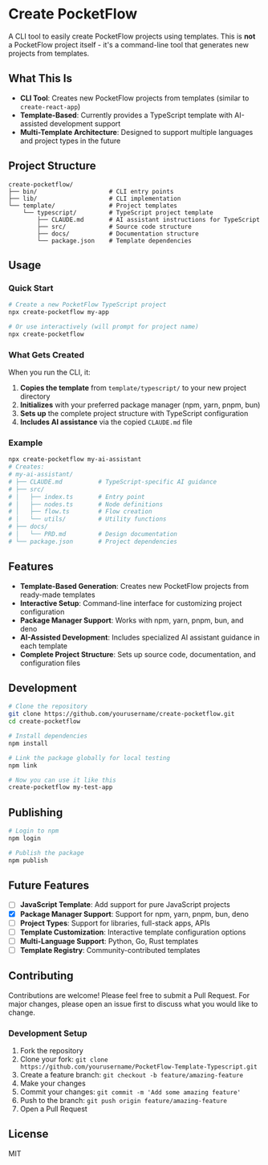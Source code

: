 # Create PocketFlow

A CLI tool to easily create PocketFlow projects using templates. This is **not** a PocketFlow project itself - it's a command-line tool that generates new projects from templates.

## What This Is

- **CLI Tool**: Creates new PocketFlow projects from templates (similar to `create-react-app`)
- **Template-Based**: Currently provides a TypeScript template with AI-assisted development support
- **Multi-Template Architecture**: Designed to support multiple languages and project types in the future

## Project Structure

```
create-pocketflow/
├── bin/                    # CLI entry points
├── lib/                    # CLI implementation
└── template/               # Project templates
    └── typescript/         # TypeScript project template
        ├── CLAUDE.md       # AI assistant instructions for TypeScript
        ├── src/            # Source code structure
        ├── docs/           # Documentation structure
        └── package.json    # Template dependencies
```

## Usage

### Quick Start
```bash
# Create a new PocketFlow TypeScript project
npx create-pocketflow my-app

# Or use interactively (will prompt for project name)
npx create-pocketflow
```

### What Gets Created
When you run the CLI, it:
1. **Copies the template** from `template/typescript/` to your new project directory
2. **Initializes** with your preferred package manager (npm, yarn, pnpm, bun)
3. **Sets up** the complete project structure with TypeScript configuration
4. **Includes AI assistance** via the copied `CLAUDE.md` file

### Example
```bash
npx create-pocketflow my-ai-assistant
# Creates:
# my-ai-assistant/
# ├── CLAUDE.md          # TypeScript-specific AI guidance
# ├── src/
# │   ├── index.ts       # Entry point
# │   ├── nodes.ts       # Node definitions
# │   ├── flow.ts        # Flow creation
# │   └── utils/         # Utility functions
# ├── docs/
# │   └── PRD.md         # Design documentation
# └── package.json       # Project dependencies
```

## Features

- **Template-Based Generation**: Creates new PocketFlow projects from ready-made templates
- **Interactive Setup**: Command-line interface for customizing project configuration
- **Package Manager Support**: Works with npm, yarn, pnpm, bun, and deno
- **AI-Assisted Development**: Includes specialized AI assistant guidance in each template
- **Complete Project Structure**: Sets up source code, documentation, and configuration files

## Development

```bash
# Clone the repository
git clone https://github.com/yourusername/create-pocketflow.git
cd create-pocketflow

# Install dependencies
npm install

# Link the package globally for local testing
npm link

# Now you can use it like this
create-pocketflow my-test-app
```

## Publishing

```bash
# Login to npm
npm login

# Publish the package
npm publish
```

## Future Features

- [ ] **JavaScript Template**: Add support for pure JavaScript projects
- [x] **Package Manager Support**: Support for npm, yarn, pnpm, bun, deno
- [ ] **Project Types**: Support for libraries, full-stack apps, APIs
- [ ] **Template Customization**: Interactive template configuration options
- [ ] **Multi-Language Support**: Python, Go, Rust templates
- [ ] **Template Registry**: Community-contributed templates

## Contributing

Contributions are welcome! Please feel free to submit a Pull Request. For major changes, please open an issue first to discuss what you would like to change.

### Development Setup

1. Fork the repository
2. Clone your fork: `git clone https://github.com/yourusername/PocketFlow-Template-Typescript.git`
3. Create a feature branch: `git checkout -b feature/amazing-feature`
4. Make your changes
5. Commit your changes: `git commit -m 'Add some amazing feature'`
6. Push to the branch: `git push origin feature/amazing-feature`
7. Open a Pull Request

## License

MIT
